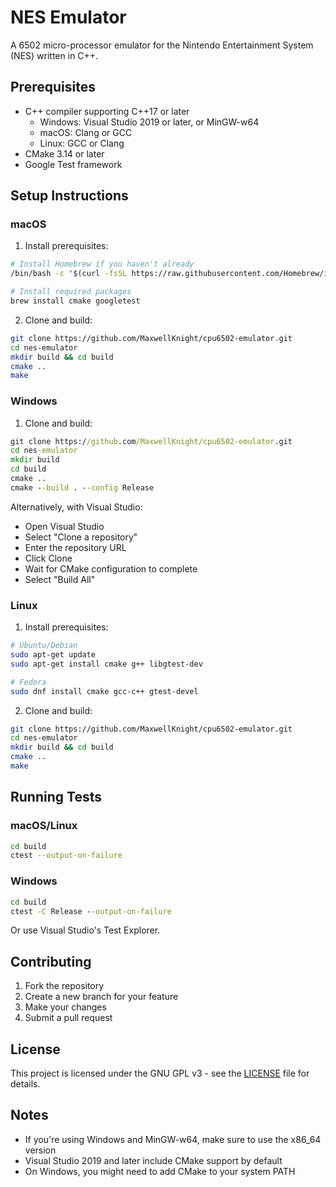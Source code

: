 # NES Emulator

A 6502 micro-processor emulator for the Nintendo Entertainment System (NES) written in C++.

## Prerequisites

- C++ compiler supporting C++17 or later
  - Windows: Visual Studio 2019 or later, or MinGW-w64
  - macOS: Clang or GCC
  - Linux: GCC or Clang
- CMake 3.14 or later
- Google Test framework

## Setup Instructions

### macOS

1. Install prerequisites:
```bash
# Install Homebrew if you haven't already
/bin/bash -c "$(curl -fsSL https://raw.githubusercontent.com/Homebrew/install/HEAD/install.sh)"

# Install required packages
brew install cmake googletest
```

2. Clone and build:
```bash
git clone https://github.com/MaxwellKnight/cpu6502-emulator.git
cd nes-emulator
mkdir build && cd build
cmake ..
make
```

### Windows

1. Clone and build:
```cmd
git clone https://github.com/MaxwellKnight/cpu6502-emulator.git
cd nes-emulator
mkdir build
cd build
cmake ..
cmake --build . --config Release
```

Alternatively, with Visual Studio:
- Open Visual Studio
- Select "Clone a repository"
- Enter the repository URL
- Click Clone
- Wait for CMake configuration to complete
- Select "Build All"

### Linux

1. Install prerequisites:
```bash
# Ubuntu/Debian
sudo apt-get update
sudo apt-get install cmake g++ libgtest-dev

# Fedora
sudo dnf install cmake gcc-c++ gtest-devel
```

2. Clone and build:
```bash
git clone https://github.com/MaxwellKnight/cpu6502-emulator.git
cd nes-emulator
mkdir build && cd build
cmake ..
make
```
## Running Tests

### macOS/Linux
```bash
cd build
ctest --output-on-failure
```

### Windows
```cmd
cd build
ctest -C Release --output-on-failure
```

Or use Visual Studio's Test Explorer.

## Contributing

1. Fork the repository
2. Create a new branch for your feature
3. Make your changes
4. Submit a pull request

## License

This project is licensed under the GNU GPL v3 - see the [LICENSE](LICENSE) file for details.

## Notes

- If you're using Windows and MinGW-w64, make sure to use the x86_64 version
- Visual Studio 2019 and later include CMake support by default
- On Windows, you might need to add CMake to your system PATH
